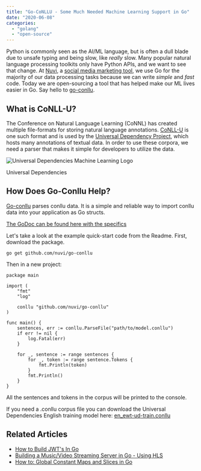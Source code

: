 ```yaml
---
title: "Go-CoNLLU - Some Much Needed Machine Learning Support in Go"
date: "2020-06-08"
categories: 
  - "golang"
  - "open-source"
---
```


Python is commonly seen as the AI/ML language, but is often a dull blade due to unsafe typing and being slow, like _really_ slow. Many popular natural language processing toolkits only have Python APIs, and we want to see that change. At [Nuvi](https://nuvi.com), a [social media marketing tool](https://bulk.ly/social-media-tools/), we use Go for the majority of our data processing tasks because we can write _simple_ and _fast_ code. Today we are open-sourcing a tool that has helped make our ML lives easier in Go. Say hello to [go-conllu](https://github.com/nuvi/go-conllu).

## What is CoNLL-U?

The Conference on Natural Language Learning (CoNNL) has created multiple file-formats for storing natural language annotations. [CoNLL-U](https://universaldependencies.org/format.html) is one such format and is used by the [Universal Dependency Project](https://universaldependencies.org/), which hosts many annotations of textual data. In order to use these corpora, we need a parser that makes it simple for developers to utilize the data.

![Universal Dependencies Machine Learning Logo](/img/logo-ud.png)

Universal Dependencies

## How Does Go-Conllu Help?

[Go-conllu](https://github.com/nuvi/go-conllu) parses conllu data. It is a simple and reliable way to import conllu data into your application as Go structs.

[The GoDoc can be found here with the specifics](https://godoc.org/github.com/nuvi/go-conllu)

Let's take a look at the example quick-start code from the Readme. First, download the package.

```
go get github.com/nuvi/go-conllu
```

Then in a new project:

```
package main

import (
	"fmt"
	"log"

	conllu "github.com/nuvi/go-conllu"
)

func main() {
	sentences, err := conllu.ParseFile("path/to/model.conllu")
	if err != nil {
		log.Fatal(err)
	}

	for _, sentence := range sentences {
		for _, token := range sentence.Tokens {
			fmt.Println(token)
		}
		fmt.Println()
	}
}
```

All the sentences and tokens in the corpus will be printed to the console.

If you need a .conllu corpus file you can download the Universal Dependencies English training model here: [en\_ewt-ud](https://raw.githubusercontent.com/UniversalDependencies/UD_English-EWT/master/en_ewt-ud-train.conllu)[\-](https://raw.githubusercontent.com/UniversalDependencies/UD_English-EWT/master/en_ewt-ud-train.conllu)[train.conllu](https://raw.githubusercontent.com/UniversalDependencies/UD_English-EWT/master/en_ewt-ud-train.conllu)

## Related Articles

- [How to Build JWT's In Go](https://qvault.io/2020/02/20/how-to-build-jwts-in-go-golang/)
- [Building a Music/Video Streaming Server in Go - Using HLS](https://qvault.io/2019/12/03/building-a-music-video-streaming-app-in-go-using-hls/)
- [How to: Global Constant Maps and Slices in Go](https://qvault.io/2019/10/21/how-to-global-constant-maps-and-slices-in-go/)
